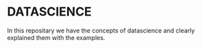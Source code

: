 
# DATASCIENCE

In this repositary we have the concepts of datascience and clearly explained them with the examples.

